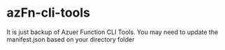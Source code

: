 # azFn-cli-tools

It is just backup of Azuer Function CLI Tools.
You may need to update the manifest.json based on your directory folder
